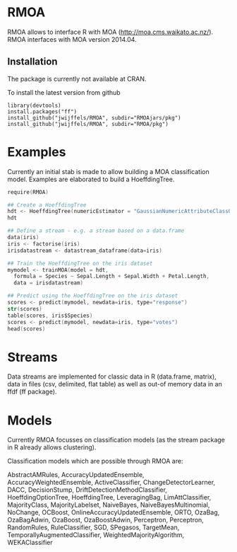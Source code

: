 RMOA
=========

RMOA allows to interface R with MOA (http://moa.cms.waikato.ac.nz/).
RMOA interfaces with MOA version 2014.04.


Installation
-----------
The package is currently not available at CRAN.

To install the latest version from github
```
library(devtools)
install.packages("ff")
install_github("jwijffels/RMOA", subdir="RMOAjars/pkg")
install_github("jwijffels/RMOA", subdir="RMOA/pkg")
```

Examples
=========

Currently an initial stab is made to allow building a MOA classification model. 
Examples are elaborated to build a HoeffdingTree.

```S
require(RMOA)

## Create a HoeffdingTree
hdt <- HoeffdingTree(numericEstimator = "GaussianNumericAttributeClassObserver")
hdt

## Define a stream - e.g. a stream based on a data.frame
data(iris)
iris <- factorise(iris)
irisdatastream <- datastream_dataframe(data=iris)

## Train the HoeffdingTree on the iris dataset
mymodel <- trainMOA(model = hdt, 
  formula = Species ~ Sepal.Length + Sepal.Width + Petal.Length, 
  data = irisdatastream)

## Predict using the HoeffdingTree on the iris dataset
scores <- predict(mymodel, newdata=iris, type="response")
str(scores)
table(scores, iris$Species)
scores <- predict(mymodel, newdata=iris, type="votes")
head(scores)
```

Streams
=========

Data streams are implemented for classic data in R (data.frame, matrix), data in files (csv, delimited, flat table)
as well as out-of memory data in an ffdf (ff package).


Models
=========

Currently RMOA focusses on classification models (as the stream package in R already allows clustering).

Classification models which are possible through RMOA are:

AbstractAMRules, AccuracyUpdatedEnsemble, AccuracyWeightedEnsemble, ActiveClassifier, ChangeDetectorLearner, DACC, DecisionStump, DriftDetectionMethodClassifier, HoeffdingOptionTree, HoeffdingTree, LeveragingBag, LimAttClassifier, MajorityClass, MajorityLabelset, NaiveBayes, NaiveBayesMultinomial, NoChange, OCBoost, OnlineAccuracyUpdatedEnsemble, ORTO, OzaBag, OzaBagAdwin, OzaBoost, OzaBoostAdwin, Perceptron, Perceptron, RandomRules, RuleClassifier, SGD, SPegasos, TargetMean, TemporallyAugmentedClassifier, WeightedMajorityAlgorithm, WEKAClassifier

